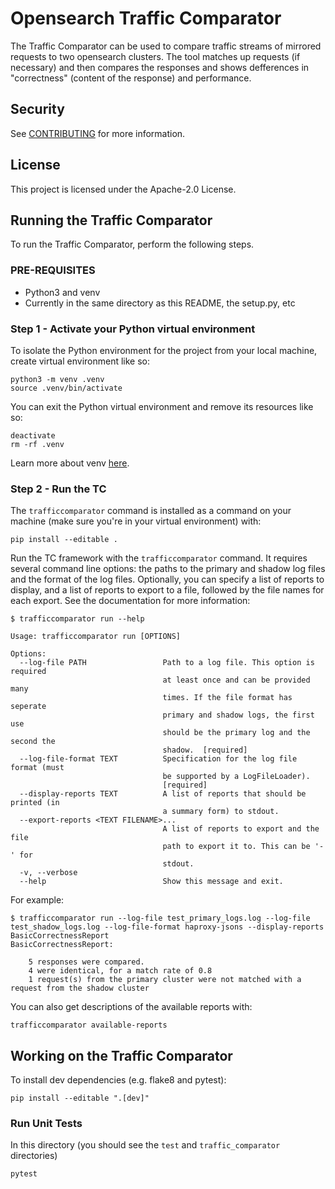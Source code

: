 # Opensearch Traffic Comparator

The Traffic Comparator can be used to compare traffic streams of mirrored requests to two opensearch clusters. The tool matches up requests (if necessary) and then compares the responses and shows defferences in "correctness" (content of the response) and performance.

## Security

See [CONTRIBUTING](CONTRIBUTING.md#security-issue-notifications) for more information.

## License

This project is licensed under the Apache-2.0 License.


## Running the Traffic Comparator

To run the Traffic Comparator, perform the following steps.

### PRE-REQUISITES

* Python3 and venv
* Currently in the same directory as this README, the setup.py, etc

### Step 1 - Activate your Python virtual environment

To isolate the Python environment for the project from your local machine, create virtual environment like so:
```
python3 -m venv .venv
source .venv/bin/activate
```

You can exit the Python virtual environment and remove its resources like so:
```
deactivate
rm -rf .venv
```

Learn more about venv [here](https://docs.python.org/3/library/venv.html).

### Step 2 - Run the TC
The `trafficcomparator` command is installed as a command on your machine (make sure you're in your virtual environment) with:
```
pip install --editable .
```

Run the TC framework with the `trafficcomparator` command. It requires several command line options: the paths to the primary and shadow log files and the format of the log files. Optionally, you can specify a list of reports to display, and a list of reports to export to a file, followed by the file names for each export. See the documentation for more information:
```
$ trafficcomparator run --help

Usage: trafficcomparator run [OPTIONS]

Options:
  --log-file PATH                 Path to a log file. This option is required
                                  at least once and can be provided many
                                  times. If the file format has seperate
                                  primary and shadow logs, the first use
                                  should be the primary log and the second the
                                  shadow.  [required]
  --log-file-format TEXT          Specification for the log file format (must
                                  be supported by a LogFileLoader).
                                  [required]
  --display-reports TEXT          A list of reports that should be printed (in
                                  a summary form) to stdout.
  --export-reports <TEXT FILENAME>...
                                  A list of reports to export and the file
                                  path to export it to. This can be '-' for
                                  stdout.
  -v, --verbose
  --help                          Show this message and exit.
```

For example:
```
$ trafficcomparator run --log-file test_primary_logs.log --log-file test_shadow_logs.log --log-file-format haproxy-jsons --display-reports BasicCorrectnessReport
BasicCorrectnessReport:

    5 responses were compared.
    4 were identical, for a match rate of 0.8
    1 request(s) from the primary cluster were not matched with a request from the shadow cluster

```

You can also get descriptions of the available reports with:
```
trafficcomparator available-reports
```

## Working on the Traffic Comparator

To install dev dependencies (e.g. flake8 and pytest):
```
pip install --editable ".[dev]"
```

### Run Unit Tests
In this directory (you should see the `test` and `traffic_comparator` directories)

```
pytest
```